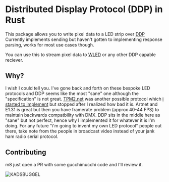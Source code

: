 # Distributed Display Protocol (DDP) in Rust

This package allows you to write pixel data to a LED strip over [DDP](http://www.3waylabs.com/ddp/)
Currently implements sending but haven't gotten to implementing response parsing, works for most use cases though.

You can use this to stream pixel data to [WLED](https://github.com/Aircoookie/WLED) or any other DDP capable reciever.

## Why?

I wish I could tell you. I've gone back and forth on these bespoke LED protocols and DDP seems like the most "sane" one although the "specification" is not great. [TPM2.net](https://gist.github.com/jblang/89e24e2655be6c463c56) was another possible protocol which [i started to implement](https://github.com/coral/tpm2net) but stopped after I realized how bad it is. Artnet and E1.31 is great but then you have framerate problem (approx 40-44 FPS) to maintain backwards compatbility with DMX. DDP sits in the middle here as "sane" but not perfect, hence why I implemented it for whatever it is I'm doing. For any future "i'm going to invent my own LED protocol" people out there, take note from the people in broadcast video instead of your jank ham radio serial protocol.

## Contributing

m8 just open a PR with some gucchimucchi code and I'll review it.

![KADSBUGGEL](https://raw.githubusercontent.com/coral/fluidsynth2/master/kadsbuggel.png)